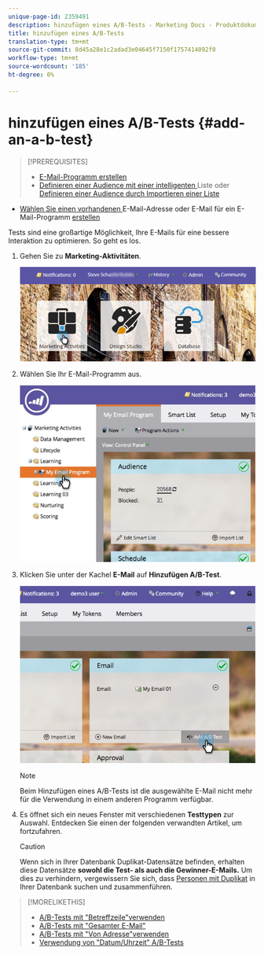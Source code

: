 ```yaml
---
unique-page-id: 2359491
description: hinzufügen eines A/B-Tests - Marketing Docs - Produktdokumentation
title: hinzufügen eines A/B-Tests
translation-type: tm+mt
source-git-commit: 8d45a28e1c2adad3e04645f7150f1757414092f0
workflow-type: tm+mt
source-wordcount: '185'
ht-degree: 0%

---
```



# hinzufügen eines A/B-Tests {#add-an-a-b-test}

>[!PREREQUISITES]
>
>* [E-Mail-Programm erstellen](/help/marketo/product-docs/email-marketing/email-programs/creating-an-email-program/create-an-email-program.md)
>* [Definieren einer Audience mit einer intelligenten ](/help/marketo/product-docs/email-marketing/email-programs/managing-people-in-email-programs/define-an-audience-with-a-smart-list.md) Liste oder  [Definieren einer Audience durch Importieren einer Liste](/help/marketo/product-docs/email-marketing/email-programs/managing-people-in-email-programs/define-an-audience-by-importing-a-list.md)

   >
   >
* [Wählen Sie einen vorhandenen ](/help/marketo/product-docs/email-marketing/email-programs/email-program-actions/choose-an-existing-email.md) E-Mail-Adresse oder E-Mail für ein E-Mail-Programm  [erstellen](/help/marketo/product-docs/email-marketing/email-programs/email-program-actions/create-an-email-for-an-email-program.md)


Tests sind eine großartige Möglichkeit, Ihre E-Mails für eine bessere Interaktion zu optimieren. So geht es los.

1. Gehen Sie zu **Marketing-Aktivitäten**.

   ![](assets/login-marketing-activities.png)

1. Wählen Sie Ihr E-Mail-Programm aus.

   ![](assets/selectemailprogram.jpg)

1. Klicken Sie unter der Kachel **E-Mail** auf **Hinzufügen A/B-Test**.

   ![](assets/image2014-9-12-14-3a39-3a29.png)

   >[!NOTE]
   >
   >Beim Hinzufügen eines A/B-Tests ist die ausgewählte E-Mail nicht mehr für die Verwendung in einem anderen Programm verfügbar.

1. Es öffnet sich ein neues Fenster mit verschiedenen **Testtypen** zur Auswahl. Entdecken Sie einen der folgenden verwandten Artikel, um fortzufahren.

   >[!CAUTION]
   >
   >Wenn sich in Ihrer Datenbank Duplikat-Datensätze befinden, erhalten diese Datensätze **sowohl die Test- als auch die Gewinner-E-Mails.** Um dies zu verhindern, vergewissern Sie sich, dass [Personen mit Duplikat](/help/marketo/product-docs/core-marketo-concepts/smart-lists-and-static-lists/managing-people-in-smart-lists/find-and-merge-duplicate-people.md) in Ihrer Datenbank suchen und zusammenführen.

>[!MORELIKETHIS]
>
>* [A/B-Tests mit &quot;Betreffzeile&quot;verwenden](/help/marketo/product-docs/email-marketing/email-programs/email-program-actions/email-test-a-b-test/use-subject-line-a-b-testing.md)
>* [A/B-Tests mit &quot;Gesamter E-Mail&quot;](/help/marketo/product-docs/email-marketing/email-programs/email-program-actions/email-test-a-b-test/use-whole-email-a-b-testing.md)
>* [A/B-Tests mit &quot;Von Adresse&quot;verwenden](/help/marketo/product-docs/email-marketing/email-programs/email-program-actions/email-test-a-b-test/use-from-address-a-b-testing.md)
>* [Verwendung von &quot;Datum/Uhrzeit&quot; A/B-Tests](/help/marketo/product-docs/email-marketing/email-programs/email-program-actions/email-test-a-b-test/use-date-time-a-b-testing.md)

